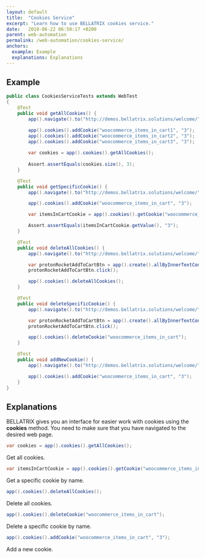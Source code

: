 ```yaml
---
layout: default
title:  "Cookies Service"
excerpt: "Learn how to use BELLATRIX cookies service."
date:   2018-06-22 06:50:17 +0200
parent: web-automation
permalink: /web-automation/cookies-service/
anchors:
  example: Example
  explanations: Explanations
---
```

Example
-------
```java
public class CookiesServiceTests extends WebTest
{
    @Test
    public void getAllCookies() {
        app().navigate().to("http://demos.bellatrix.solutions/welcome/");

        app().cookies().addCookie("woocommerce_items_in_cart1", "3");
        app().cookies().addCookie("woocommerce_items_in_cart2", "3");
        app().cookies().addCookie("woocommerce_items_in_cart3", "3");
        
        var cookies = app().cookies().getAllCookies();
        
        Assert.assertEquals(cookies.size(), 3);
    }

    @Test
    public void getSpecificCookie() {
        app().navigate().to("http://demos.bellatrix.solutions/welcome/");

        app().cookies().addCookie("woocommerce_items_in_cart", "3");

        var itemsInCartCookie = app().cookies().getCookie("woocommerce_items_in_cart");

        Assert.assertEquals(itemsInCartCookie.getValue(), "3");
    }

    @Test
    public void deleteAllCookies() {
        app().navigate().to("http://demos.bellatrix.solutions/welcome/");

        var protonRocketAddToCartBtn = app().create().allByInnerTextContaining(Anchor.class, "Add to cart").stream().findFirst().orElse(null);
        protonRocketAddToCartBtn.click();

        app().cookies().deleteAllCookies();
    }

    @Test
    public void deleteSpecificCookie() {
        app().navigate().to("http://demos.bellatrix.solutions/welcome/");

        var protonRocketAddToCartBtn = app().create().allByInnerTextContaining(Anchor.class, "Add to cart").stream().findFirst().orElse(null);
        protonRocketAddToCartBtn.click();

        app().cookies().deleteCookie("woocommerce_items_in_cart");
    }

    @Test
    public void addNewCookie() {
        app().navigate().to("http://demos.bellatrix.solutions/welcome/");

        app().cookies().addCookie("woocommerce_items_in_cart", "3");
    }
}
```

Explanations
------------
BELLATRIX gives you an interface for easier work with cookies using the **cookies** method. You need to make sure that you have navigated to the desired web page.
```java
var cookies = app().cookies().getAllCookies();
```
Get all cookies.
```java
var itemsInCartCookie = app().cookies().getCookie("woocommerce_items_in_cart");
```
Get a specific cookie by name.
```java
app().cookies().deleteAllCookies();
```
Delete all cookies.
```java
app().cookies().deleteCookie("woocommerce_items_in_cart");
```
Delete a specific cookie by name.
```java
app().cookies().addCookie("woocommerce_items_in_cart", "3");
```
Add a new cookie.